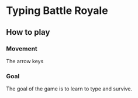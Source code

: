 # Typing Battle Royale

## How to play

### Movement
The arrow keys
### Goal
The goal of the game is to learn to type and survive. 